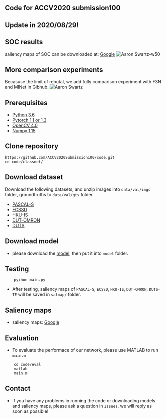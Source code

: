 ## Code for ACCV2020 submission100
## Update in 2020/08/29!

## SOC results
saliency maps of SOC can be downloaded at: [Google](https://drive.google.com/file/d/1ArD6OEQiwXL7svVfIMeU0RWAekbhqLan/view?usp=sharing)
![Aaron Swartz-w50](https://github.com/ACCV2020Submission100/code/blob/master/Fig/Fig2.png)

## More comparison experiments
Becasuse the limit of rebutal, we add fully comparison experiment with F3N and MINet in Gibhub.
![Aaron Swartz](https://github.com/ACCV2020Submission100/code/blob/master/Fig/Fig1.png)




## Prerequisites
- [Python 3.6](https://www.python.org/)
- [Pytorch 1.1 or 1.3](http://pytorch.org/)
- [OpenCV 4.0](https://opencv.org/)
- [Numpy 1.15](https://numpy.org/)

## Clone repository
```shell
https://github.com/ACCV2020Submission100/code.git
cd code/classnet/
```

## Download dataset

Download the following datasets, and unzip images into `data/val/imgs` folder, groundtruths
to `data/val/gts` folder.

- [PASCAL-S](http://cbi.gatech.edu/salobj/)
- [ECSSD](http://www.cse.cuhk.edu.hk/leojia/projects/hsaliency/dataset.html)
- [HKU-IS](https://i.cs.hku.hk/~gbli/deep_saliency.html)
- [DUT-OMRON](http://saliencydetection.net/dut-omron/)
- [DUTS](http://saliencydetection.net/duts/)

## Download model
- please download the [model](https://drive.google.com/file/d/1d18GHNeaR_Hg91LlNJQNL_HNkyoW-5qs/view?usp=sharing), then put it into `model` folder.

## Testing

```shell
    python main.py
```
- After testing, saliency maps of `PASCAL-S`, `ECSSD`, `HKU-IS`, `DUT-OMRON`, `DUTS-TE` will be saved in `salmap/` folder.

## Saliency maps 
- saliency maps: [Google](https://drive.google.com/file/d/1onVgaG-5GUuudLGMGOuscV6iiOFg3O6e/view?usp=sharing)

## Evaluation
- To evaluate the performace of our network, please use MATLAB to run `main.m`
```shell
    cd code/eval
    matlab
    main.m
```

## Contact
- If you have any problems in running the code or downloading models and saliency maps, please ask a question in `Issues`.
we will reply as soon as possible!
